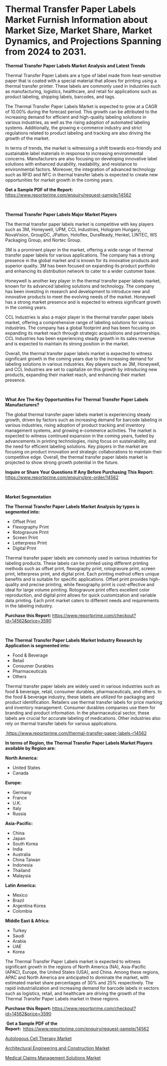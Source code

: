 <p><h1>Thermal Transfer Paper Labels Market Furnish Information about Market Size, Market Share, Market Dynamics, and Projections Spanning from 2024 to 2031.</h1></p><p><strong>Thermal Transfer Paper Labels Market Analysis and Latest Trends</strong></p>
<p><p>Thermal Transfer Paper Labels are a type of label made from heat-sensitive paper that is coated with a special material that allows for printing using a thermal transfer printer. These labels are commonly used in industries such as manufacturing, logistics, healthcare, and retail for applications such as product labeling, shipping labels, barcodes, and tags.</p><p>The Thermal Transfer Paper Labels Market is expected to grow at a CAGR of 10.00% during the forecast period. This growth can be attributed to the increasing demand for efficient and high-quality labeling solutions in various industries, as well as the rising adoption of automated labeling systems. Additionally, the growing e-commerce industry and strict regulations related to product labeling and tracking are also driving the growth of the market.</p><p>In terms of trends, the market is witnessing a shift towards eco-friendly and sustainable label materials in response to increasing environmental concerns. Manufacturers are also focusing on developing innovative label solutions with enhanced durability, readability, and resistance to environmental factors. Moreover, the integration of advanced technology such as RFID and NFC in thermal transfer labels is expected to create new opportunities for market growth in the coming years.</p></p>
<p><strong>Get a Sample PDF of the Report:&nbsp;</strong> <a href="https://www.reportprime.com/enquiry/request-sample/14562">https://www.reportprime.com/enquiry/request-sample/14562</a></p>
<p>&nbsp;</p>
<p><strong>Thermal Transfer Paper Labels Major Market Players</strong></p>
<p><p>The thermal transfer paper labels market is competitive with key players such as 3M, Honeywell, UPM, CCL Industries, Hologram Hungary, NovaVision, GroupDC, JPatton, Holoflex, DuraReady, Henkel, LINTEC, WS Packaging Group, and Nortec Group.</p><p>3M is a prominent player in the market, offering a wide range of thermal transfer paper labels for various applications. The company has a strong presence in the global market and is known for its innovative products and superior quality. 3M has been focused on expanding its product portfolio and enhancing its distribution network to cater to a wider customer base.</p><p>Honeywell is another key player in the thermal transfer paper labels market, known for its advanced labeling solutions and technology. The company has been investing in research and development to introduce new and innovative products to meet the evolving needs of the market. Honeywell has a strong market presence and is expected to witness significant growth in the coming years.</p><p>CCL Industries is also a major player in the thermal transfer paper labels market, offering a comprehensive range of labeling solutions for various industries. The company has a global footprint and has been focusing on expanding its market reach through strategic acquisitions and partnerships. CCL Industries has been experiencing steady growth in its sales revenue and is expected to maintain its strong position in the market.</p><p>Overall, the thermal transfer paper labels market is expected to witness significant growth in the coming years due to the increasing demand for labeling solutions in various industries. Key players such as 3M, Honeywell, and CCL Industries are set to capitalize on this growth by introducing new products, expanding their market reach, and enhancing their market presence.</p></p>
<p>&nbsp;</p>
<p><strong>What Are The Key Opportunities For Thermal Transfer Paper Labels Manufacturers?</strong></p>
<p><p>The global thermal transfer paper labels market is experiencing steady growth, driven by factors such as increasing demand for barcode labeling in various industries, rising adoption of product tracking and inventory management systems, and growing e-commerce activities. The market is expected to witness continued expansion in the coming years, fueled by advancements in printing technologies, rising focus on sustainability, and the need for efficient labeling solutions. Key players in the market are focusing on product innovation and strategic collaborations to maintain their competitive edge. Overall, the thermal transfer paper labels market is projected to show strong growth potential in the future.</p></p>
<p><strong>Inquire or Share Your Questions If Any Before Purchasing This Report:</strong> <a href="https://www.reportprime.com/enquiry/pre-order/14562">https://www.reportprime.com/enquiry/pre-order/14562</a></p>
<p>&nbsp;</p>
<p><strong>Market Segmentation</strong></p>
<p><strong>The Thermal Transfer Paper Labels Market Analysis by types is segmented into:</strong></p>
<p><ul><li>Offset Print</li><li>Flexography Print</li><li>Rotogravure Print</li><li>Screen Print</li><li>Letterpress Print</li><li>Digital Print</li></ul></p>
<p><p>Thermal transfer paper labels are commonly used in various industries for labeling products. These labels can be printed using different printing methods such as offset print, flexography print, rotogravure print, screen print, letterpress print, and digital print. Each printing method offers unique benefits and is suitable for specific applications. Offset print provides high-quality and precise printing, while flexography print is cost-effective and ideal for large volume printing. Rotogravure print offers excellent color reproduction, and digital print allows for quick customization and variable data printing. Each print market caters to different needs and requirements in the labeling industry.</p></p>
<p><strong>Purchase this Report:&nbsp;</strong><a href="https://www.reportprime.com/checkout?id=14562&price=3590">https://www.reportprime.com/checkout?id=14562&price=3590</a></p>
<p>&nbsp;</p>
<p><strong>The Thermal Transfer Paper Labels Market Industry Research by Application is segmented into:</strong></p>
<p><ul><li>Food & Beverage</li><li>Retail</li><li>Consumer Durables</li><li>Pharmaceuticals</li><li>Others</li></ul></p>
<p><p>Thermal transfer paper labels are widely used in various industries such as food & beverage, retail, consumer durables, pharmaceuticals, and others. In the food & beverage industry, these labels are utilized for packaging and product identification. Retailers use thermal transfer labels for price marking and inventory management. Consumer durables companies use them for branding and product information. In the pharmaceutical sector, these labels are crucial for accurate labeling of medications. Other industries also rely on thermal transfer labels for various applications.</p></p>
<p><a href="https://www.reportprime.com/thermal-transfer-paper-labels-r14562">&nbsp;https://www.reportprime.com/thermal-transfer-paper-labels-r14562</a></p>
<p><strong>In terms of Region, the Thermal Transfer Paper Labels Market Players available by Region are:</strong></p>
<p>
    <p> <strong> North America: </strong>
        <ul>
            <li>United States</li>
            <li>Canada</li>
        </ul>
        </p> 
    <p> <strong> Europe: </strong>
        <ul>
            <li>Germany</li>
            <li>France</li>
            <li>U.K.</li>
            <li>Italy</li>
            <li>Russia</li>
        </ul>
        </p> 
    <p> <strong> Asia-Pacific: </strong>
        <ul>
            <li>China</li>
            <li>Japan</li>
            <li>South Korea</li>
            <li>India</li>
            <li>Australia</li>
            <li>China Taiwan</li>
            <li>Indonesia</li>
            <li>Thailand</li>
            <li>Malaysia</li>
        </ul>
        </p> 
    <p> <strong> Latin America: </strong>
        <ul>
            <li>Mexico</li>
            <li>Brazil</li>
            <li>Argentina Korea</li>
            <li>Colombia</li>
        </ul>
        </p> 
    <p> <strong> Middle East & Africa: </strong>
        <ul>
            <li>Turkey</li>
            <li>Saudi</li>
            <li>Arabia</li>
            <li>UAE</li>
            <li>Korea</li>
        </ul>
    </p>
    </p>
<p><p>The Thermal Transfer Paper Labels market is expected to witness significant growth in the regions of North America (NA), Asia-Pacific (APAC), Europe, the United States (USA), and China. Among these regions, APAC and North America are anticipated to dominate the market, with estimated market share percentages of 30% and 25% respectively. The rapid industrialization and increasing demand for barcode labels in sectors such as logistics, retail, and healthcare are driving the growth of the Thermal Transfer Paper Labels market in these regions.</p></p>
<p><strong>Purchase this Report: </strong><a href="https://www.reportprime.com/checkout?id=14562&price=3590">https://www.reportprime.com/checkout?id=14562&price=3590</a></p>
<p>&nbsp;<strong>Get a Sample PDF of the Report:&nbsp;&nbsp;</strong><a href="https://www.reportprime.com/enquiry/request-sample/14562">https://www.reportprime.com/enquiry/request-sample/14562</a></p>
<p><strong></strong></p>
<p><p><a href="https://github.com/susanjprice2023/Market-Research-Report-List-2/blob/main/autologous-cell-therapy-market.md">Autologous Cell Therapy Market</a></p><p><a href="https://github.com/dmmanir420/Market-Research-Report-List-1/blob/main/architectural-engineering-and-construction-market.md">Architectural Engineering and Construction Market</a></p><p><a href="https://github.com/pennyaldbrittonh658/Market-Research-Report-List-1/blob/main/medical-claims-management-solutions-market.md">Medical Claims Management Solutions Market</a></p></p>